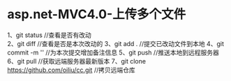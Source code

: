 # asp.net-MVC4.0-上传多个文件
1、git status		//查看是否有改动<br/>
2、git diff		//查看是否是本次改动的
3、git add .		//提交已改动文件到本地
4、git commit -m ''	//为本次提交增加备注信息
5、git push		//推送本地到远程服务器
6、git pull		//获取远端服务器最新版本
7、git clone https://github.com/oiliu/cc.git	//拷贝远端仓库
